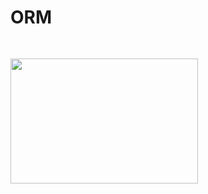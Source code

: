 # ORM

<img src="https://www.notion.so/image/https%3A%2F%2Fs3-us-west-2.amazonaws.com%2Fsecure.notion-static.com%2F02cb5de9-708a-414c-9e36-0cbd284a8b6e%2FUntitled.png?table=block&id=40e4dfc6-7294-4d21-b441-b9090d01f8eb&spaceId=19df36b8-17d5-4912-a1cf-0874ad632855&width=2000&userId=71f91cc9-adf1-4eb7-ad36-c49e63ea8af4&cache=v2" style="margin: 30px 0; width: 300px; height: 200px;">